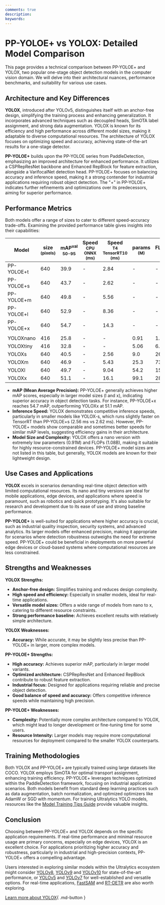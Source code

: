 ```yaml
---
comments: true
description:
keywords:
---
```


# PP-YOLOE+ vs YOLOX: Detailed Model Comparison

<script async src="https://cdn.jsdelivr.net/npm/chart.js@3.9.1/dist/chart.min.js"></script>
<script defer src="../../javascript/benchmark.js"></script>

<canvas id="modelComparisonChart" width="1024" height="400" active-models='["PP-YOLOE+", "YOLOX"]'></canvas>

This page provides a technical comparison between PP-YOLOE+ and YOLOX, two popular one-stage object detection models in the computer vision domain. We will delve into their architectural nuances, performance benchmarks, and suitability for various use cases.

## Architecture and Key Differences

**YOLOX**, introduced after YOLOv5, distinguishes itself with an anchor-free design, simplifying the training process and enhancing generalization. It incorporates advanced techniques such as decoupled heads, SimOTA label assignment, and strong data augmentation. YOLOX is known for its efficiency and high performance across different model sizes, making it adaptable to diverse computational resources. The architecture of YOLOX focuses on optimizing speed and accuracy, achieving state-of-the-art results for a one-stage detector.

**PP-YOLOE+** builds upon the PP-YOLOE series from PaddleDetection, emphasizing an improved architecture for enhanced performance. It utilizes a CSPRepResNet backbone and Enhanced RepBlock for feature extraction, alongside a VarifocalNet detection head. PP-YOLOE+ focuses on balancing accuracy and inference speed, making it a strong contender for industrial applications requiring robust object detection. The "+" in PP-YOLOE+ indicates further refinements and optimizations over its predecessors, aiming for superior performance.

## Performance Metrics

Both models offer a range of sizes to cater to different speed-accuracy trade-offs. Examining the provided performance table gives insights into their capabilities:

| Model      | size<br><sup>(pixels) | mAP<sup>val<br>50-95 | Speed<br><sup>CPU ONNX<br>(ms) | Speed<br><sup>T4 TensorRT10<br>(ms) | params<br><sup>(M) | FLOPs<br><sup>(B) |
| ---------- | --------------------- | -------------------- | ------------------------------ | ----------------------------------- | ------------------ | ----------------- |
| PP-YOLOE+t | 640                   | 39.9                 | -                              | 2.84                                | -                  | -                 |
| PP-YOLOE+s | 640                   | 43.7                 | -                              | 2.62                                | -                  | -                 |
| PP-YOLOE+m | 640                   | 49.8                 | -                              | 5.56                                | -                  | -                 |
| PP-YOLOE+l | 640                   | 52.9                 | -                              | 8.36                                | -                  | -                 |
| PP-YOLOE+x | 640                   | 54.7                 | -                              | 14.3                                | -                  | -                 |
|            |                       |                      |                                |                                     |                    |                   |
| YOLOXnano  | 416                   | 25.8                 | -                              | -                                   | 0.91               | 1.08              |
| YOLOXtiny  | 416                   | 32.8                 | -                              | -                                   | 5.06               | 6.45              |
| YOLOXs     | 640                   | 40.5                 | -                              | 2.56                                | 9.0                | 26.8              |
| YOLOXm     | 640                   | 46.9                 | -                              | 5.43                                | 25.3               | 73.8              |
| YOLOXl     | 640                   | 49.7                 | -                              | 9.04                                | 54.2               | 155.6             |
| YOLOXx     | 640                   | 51.1                 | -                              | 16.1                                | 99.1               | 281.9             |

- **mAP (Mean Average Precision):** PP-YOLOE+ generally achieves higher mAP scores, especially in larger model sizes (l and x), indicating superior accuracy in object detection tasks. For instance, PP-YOLOE+x reaches 54.7 mAP, outperforming YOLOXx at 51.1 mAP.
- **Inference Speed:** YOLOX demonstrates competitive inference speeds, particularly in smaller models like YOLOX-s, which runs slightly faster on TensorRT than PP-YOLOE+s (2.56 ms vs 2.62 ms). However, PP-YOLOE+ models show comparable and sometimes better speeds for similar mAP levels, suggesting efficiency gains in their architecture.
- **Model Size and Complexity:** YOLOX offers a nano version with extremely low parameters (0.91M) and FLOPs (1.08B), making it suitable for highly resource-constrained devices. PP-YOLOE+ model sizes are not listed in this table, but generally, YOLOX models are known for their lightweight design.

## Use Cases and Applications

**YOLOX** excels in scenarios demanding real-time object detection with limited computational resources. Its nano and tiny versions are ideal for mobile applications, edge devices, and applications where speed is paramount, such as robotics and quick prototyping. It's also suitable for research and development due to its ease of use and strong baseline performance.

**PP-YOLOE+** is well-suited for applications where higher accuracy is crucial, such as industrial quality inspection, security systems, and advanced analytics. Its larger models offer enhanced precision, making it appropriate for scenarios where detection robustness outweighs the need for extreme speed. PP-YOLOE+ could be beneficial in deployments on more powerful edge devices or cloud-based systems where computational resources are less constrained.

## Strengths and Weaknesses

**YOLOX Strengths:**

- **Anchor-free design:** Simplifies training and reduces design complexity.
- **High speed and efficiency:** Especially in smaller models, ideal for real-time applications.
- **Versatile model sizes:** Offers a wide range of models from nano to x, catering to different resource constraints.
- **Strong performance baseline:** Achieves excellent results with relatively simple architecture.

**YOLOX Weaknesses:**

- **Accuracy:** While accurate, it may be slightly less precise than PP-YOLOE+ in larger, more complex models.

**PP-YOLOE+ Strengths:**

- **High accuracy:** Achieves superior mAP, particularly in larger model variants.
- **Optimized architecture:** CSPRepResNet and Enhanced RepBlock contribute to robust feature extraction.
- **Industrial focus:** Designed for applications requiring reliable and precise object detection.
- **Good balance of speed and accuracy:** Offers competitive inference speeds while maintaining high precision.

**PP-YOLOE+ Weaknesses:**

- **Complexity:** Potentially more complex architecture compared to YOLOX, which might lead to longer development or fine-tuning time for some users.
- **Resource Intensity:** Larger models may require more computational resources for deployment compared to the smaller YOLOX counterparts.

## Training Methodologies

Both YOLOX and PP-YOLOE+ are typically trained using large datasets like COCO. YOLOX employs SimOTA for optimal transport assignment, enhancing training efficiency. PP-YOLOE+ leverages techniques optimized within the PaddleDetection framework, focusing on industrial application scenarios. Both models benefit from standard deep learning practices such as data augmentation, batch normalization, and optimized optimizers like AdamW or SGD with momentum. For training Ultralytics YOLO models, resources like the [Model Training Tips Guide](https://docs.ultralytics.com/guides/model-training-tips/) provide valuable insights.

## Conclusion

Choosing between PP-YOLOE+ and YOLOX depends on the specific application requirements. If real-time performance and minimal resource usage are primary concerns, especially on edge devices, YOLOX is an excellent choice. For applications prioritizing higher accuracy and robustness, particularly in industrial and high-precision contexts, PP-YOLOE+ offers a compelling advantage.

Users interested in exploring similar models within the Ultralytics ecosystem might consider [YOLOv8](https://docs.ultralytics.com/models/yolov8/), [YOLOv9](https://docs.ultralytics.com/models/yolov9/) and [YOLOv10](https://docs.ultralytics.com/models/yolov10/) for state-of-the-art performance, or [YOLOv5](https://docs.ultralytics.com/models/yolov5/) and [YOLOv7](https://docs.ultralytics.com/models/yolov7/) for well-established and versatile options. For real-time applications, [FastSAM](https://docs.ultralytics.com/models/fast-sam/) and [RT-DETR](https://docs.ultralytics.com/models/rtdetr/) are also worth exploring.

[Learn more about YOLOX](https://github.com/Megvii-BaseDetection/YOLOX){ .md-button }
